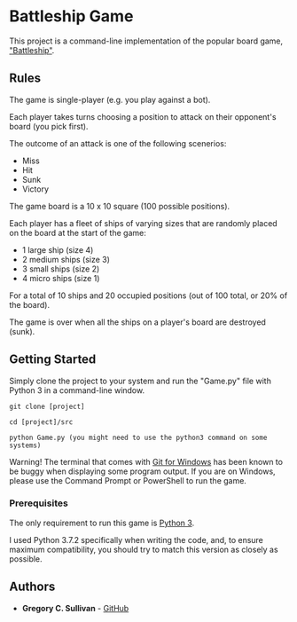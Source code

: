 
# Battleship Game

This project is a command-line implementation of the popular board game, ["Battleship"](https://en.wikipedia.org/wiki/Battleship_(game)).

## Rules

The game is single-player (e.g. you play against a bot).

Each player takes turns choosing a position to attack on their opponent's board (you pick first).

The outcome of an attack is one of the following scenerios:

* Miss
* Hit
* Sunk
* Victory

The game board is a 10 x 10 square (100 possible positions).

Each player has a fleet of ships of varying sizes that are randomly placed on the board at the start of the game:

* 1 large ship      (size 4)
* 2 medium ships    (size 3)
* 3 small ships     (size 2)
* 4 micro ships     (size 1)

For a total of 10 ships and 20 occupied positions (out of 100 total, or 20% of the board).

The game is over when all the ships on a player's board are destroyed (sunk).

## Getting Started

Simply clone the project to your system and run the "Game.py" file with Python 3 in a command-line window.

```
git clone [project]

cd [project]/src

python Game.py (you might need to use the python3 command on some systems)
```

Warning! The terminal that comes with [Git for Windows](https://git-scm.com/download/win) has been known to be buggy when displaying some program output. If you are on Windows, please use the Command Prompt or PowerShell to run the game.

### Prerequisites

The only requirement to run this game is [Python 3](https://www.python.org/).

I used Python 3.7.2 specifically when writing the code, and, to ensure maximum compatibility, you should try to match this version as closely as possible.

## Authors

* **Gregory C. Sullivan** - [GitHub](https://github.com/connorsullivan)
